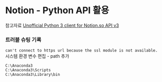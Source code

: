 # Notion - Python API 활용
참고자료 [Unofficial Python 3 client for Notion.so API v3](https://github.com/jamalex/notion-py)
### 트러블 슈팅 기록
`can't connect to https url because the ssl module is not available.`   
시스템 환경 변수 편집 - path 추가
```
C:\Anaconda3
C:\Anaconda3\Scripts
C:\Anaconda3\Library\bin
```